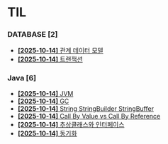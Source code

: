 # TIL
 
### DATABASE [2]
- [**[2025-10-14]**  관계 데이터 모델](https://github.com/A-lass/TIL/blob/main/DATABASE/관계_데이터_모델.md)
- [**[2025-10-14]**  트랜잭션](https://github.com/A-lass/TIL/blob/main/DATABASE/트랜잭션.md)
### Java [6]
- [**[2025-10-14]**  JVM](https://github.com/A-lass/TIL/blob/main/Java/JVM.md)
- [**[2025-10-14]**  GC](https://github.com/A-lass/TIL/blob/main/Java/GC.md)
- [**[2025-10-14]**  String StringBuilder StringBuffer](https://github.com/A-lass/TIL/blob/main/Java/String_StringBuilder_StringBuffer.md)
- [**[2025-10-14]**  Call By Value vs Call By Reference](https://github.com/A-lass/TIL/blob/main/Java/Call_By_Value_vs_Call_By_Reference.md)
- [**[2025-10-14]**  추상클래스와 인터페이스](https://github.com/A-lass/TIL/blob/main/Java/추상클래스와_인터페이스.md)
- [**[2025-10-14]**  동기화](https://github.com/A-lass/TIL/blob/main/Java/동기화.md)
